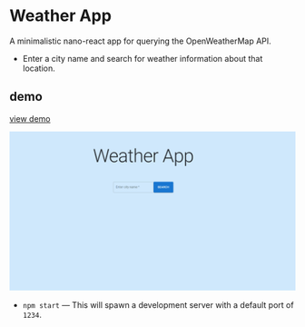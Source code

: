 # Weather App
A minimalistic nano-react app for querying the OpenWeatherMap API.
- Enter a city name and search for weather information about that location.
## demo
[view demo](https://weather-display.surge.sh/)

![](weather-app.gif)

- `npm start` — This will spawn a development server with a default port of `1234`.
